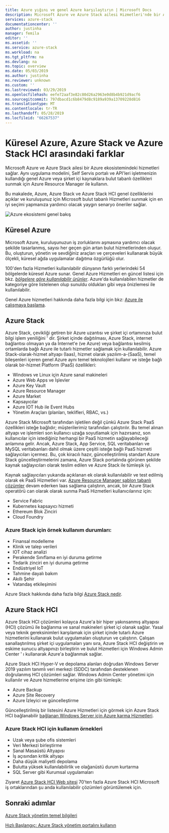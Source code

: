 ```yaml
---
title: Azure yığını ve genel Azure karşılaştırın | Microsoft Docs
description: Microsoft Azure ve Azure Stack ailesi Hizmetleri'nde bir Azure ekosistemi nasıl sağladığını öğrenin
services: azure-stack
documentationcenter: ''
author: justinha
manager: femila
editor: ''
ms.assetid: ''
ms.service: azure-stack
ms.workload: na
ms.tgt_pltfrm: na
ms.devlang: na
ms.topic: overview
ms.date: 05/03/2019
ms.author: justinha
ms.reviewer: unknown
ms.custom: ''
ms.lastreviewed: 03/29/2019
ms.openlocfilehash: eefe72aaf3e82c80d26a2963e0d8b4b921d9acf6
ms.sourcegitcommit: 797dbacd1c6b8479d8c9189a939a13709228d816
ms.translationtype: MT
ms.contentlocale: tr-TR
ms.lasthandoff: 05/28/2019
ms.locfileid: "66267537"
---
```

# <a name="differences-between-global-azure-azure-stack-and-azure-stack-hci"></a>Küresel Azure, Azure Stack ve Azure Stack HCI arasındaki farklar

Microsoft Azure ve Azure Stack ailesi bir Azure ekosistemindeki hizmetleri sağlar. Aynı uygulama modelini, Self Servis portalı ve API'leri işletmenizin kullandığı genel Azure veya şirket içi kaynaklara bulut tabanlı özellikleri sunmak için Azure Resource Manager ile kullanın.

Bu makalede, Azure, Azure Stack ve Azure Stack HCI genel özelliklerini açıklar ve kuruluşunuz için Microsoft bulut tabanlı Hizmetleri sunmak için en iyi seçimi yapmanıza yardımcı olacak yaygın senaryo öneriler sağlar.

![Azure ekosistemi genel bakış](./media/compare-azure-azure-stack/azure-family.png)

## <a name="global-azure"></a>Küresel Azure

Microsoft Azure, kuruluşunuzun iş zorluklarını aşmasına yardımcı olacak şekilde tasarlanmış, sayısı her geçen gün artan bulut hizmetlerinden oluşur. Bu, oluşturun, yönetin ve sevdiğiniz araçları ve çerçeveleri kullanarak büyük ölçekli, küresel ağda uygulamalar dağıtma özgürlüğü olur.

100'den fazla Hizmetleri kullanılabilir dünyanın farklı yerlerindeki 54 bölgelerde küresel Azure sunar. Genel Azure Hizmetleri en güncel listesi için bkz. [ *bölgelere göre kullanılabilir ürünler*](https://azure.microsoft.com/regions/services). Azure'da kullanılabilen hizmetler de kategoriye göre listelenen olup sunuldu oldukları gibi veya önizlemesi ile kullanılabilir.

Genel Azure hizmetleri hakkında daha fazla bilgi için bkz: [Azure ile çalışmaya başlama](https://docs.microsoft.com/azure/#pivot=get-started&panel=get-started1).

## <a name="azure-stack"></a>Azure Stack

Azure Stack, çevikliği getiren bir Azure uzantısı ve şirket içi ortamınıza bulut bilgi işlem yeniliğini ' dir. Şirket içinde dağıtılması, Azure Stack, internet bağlantısı olmayan ya da İnternet'e (ve Azure) veya bağlantısı kesilmiş ortamlarda bağlı Azure ile tutarlı hizmetler sağlamak için kullanılabilir. Azure Stack-olarak-hizmet altyapı (Iaas), hizmet olarak yazılım-a-(SaaS), temel bileşenleri içeren genel Azure aynı temel teknolojileri kullanır ve isteğe bağlı olarak bir-hizmet Platform (PaaS) özellikleri:

- Windows ve Linux için Azure sanal makineleri
- Azure Web Apps ve İşlevler
- Azure Key Vault
- Azure Resource Manager
- Azure Market
- Kapsayıcılar
- Azure IOT Hub ile Event Hubs
- Yönetim Araçları (planları, teklifleri, RBAC, vs.)

Azure Stack Microsoft tarafından işletilen değil çünkü Azure Stack PaaS özellikleri isteğe bağlıdır; müşterilerimiz tarafından çalıştırılır. Bu temel alınan altyapı ve işlemleri son kullanıcı uzağa soyutlamak için hazırsanız, son kullanıcılar için istediğiniz herhangi bir PaaS hizmetin sağlayabileceği anlamına gelir. Ancak, Azure Stack, App Service, SQL veritabanları ve MySQL veritabanları dahil olmak üzere çeşitli isteğe bağlı PaaS hizmeti sağlayıcıları içermez. Bu, çok kiracılı hazır, güncelleştirilmiş standart Azure Stack güncelleştirmelerini zamana, Azure Stack portalında görünen şekilde kaynak sağlayıcıları olarak teslim edilen ve Azure Stack ile tümleşik iyi.

Kaynak sağlayıcıları yukarıda açıklanan ek olarak kullanılabilir ve test edilmiş olarak ek PaaS Hizmetleri var. [Azure Resource Manager şablon tabanlı çözümler](https://github.com/Azure/AzureStack-QuickStart-Templates) devam ederken Iaas sağlama çalıştırın, ancak, bir Azure Stack operatörü can olarak olarak sunma PaaS Hizmetleri kullanıcılarınız için:

- Service Fabric
- Kubernetes kapsayıcı hizmeti
- Ethereum Blok Zinciri
- Cloud Foundry

### <a name="example-use-cases-for-azure-stack"></a>Azure Stack için örnek kullanım durumları:

- Finansal modelleme
- Klinik ve talep verileri
- IOT cihaz analizi
- Perakende Sınıflama en iyi duruma getirme
- Tedarik zinciri en iyi duruma getirme
- Endüstriyel IoT
- Tahmine dayalı bakım
- Akıllı Şehir
- Vatandaş etkileşimini

Azure Stack hakkında daha fazla bilgi [Azure Stack nedir](azure-stack-overview.md).

## <a name="azure-stack-hci"></a>Azure Stack HCI 

Azure Stack HCI çözümleri kolayca Azure'a bir hiper yakınsanmış altyapısı (HCI) çözümü ile bağlanma ve sanal makineleri şirket içi olanak sağlar. Yasal veya teknik gereksinimleri karşılamak için şirket içinde tutarlı Azure hizmetlerini kullanarak bulut uygulamaları oluşturun ve çalıştırın. Çalışan sanallaştırılmış şirket içi uygulamaları yanı sıra, Azure Stack HCI değiştirin ve eskime sunucu altyapınızı birleştirin ve bulut Hizmetleri için Windows Admin Center ' ı kullanarak Azure'a bağlanmak sağlar.

Azure Stack HCI Hyper-V ve depolama alanları doğrudan Windows Server 2019 yazılım tanımlı veri merkezi (SDDC) tarafından desteklenen doğrulanmış HCI çözümleri sağlar. Windows Admin Center yönetimi için kullanılır ve Azure hizmetlerine erişime izin gibi tümleşik:

- Azure Backup
- Azure Site Recovery
- Azure İzleyici ve güncelleştirme

Güncelleştirilmiş bir listesini Azure Hizmetleri için görmek için Azure Stack HCI bağlanabilir [bağlanan Windows Server için Azure karma Hizmetleri](https://docs.microsoft.com/windows-server/azure-hybrid-services/index).

### <a name="example-use-cases-for-azure-stack-hci"></a>Azure Stack HCI için kullanım örnekleri
- Uzak veya şube ofis sistemleri
- Veri Merkezi birleştirme
- Sanal Masaüstü Altyapısı
- İş açısından kritik altyapı
- Daha düşük maliyetli depolama
- Bulutta yüksek kullanılabilirlik ve olağanüstü durum kurtarma
- SQL Server gibi Kurumsal uygulamaları

Ziyaret [Azure Stack HCI Web sitesi](https://azure.microsoft.com/overview/azure-stack/hci/) 70'ten fazla Azure Stack HCI Microsoft iş ortaklarından şu anda kullanılabilir çözümleri görüntülemek için.

## <a name="next-steps"></a>Sonraki adımlar

[Azure Stack yönetim temel bilgileri](azure-stack-manage-basics.md)

[Hızlı Başlangıç: Azure Stack yönetim portalını kullanın](azure-stack-manage-portals.md)
